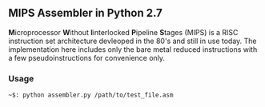 ## MIPS Assembler in Python 2.7

**M**icroprocessor **W**ithout **I**interlocked **P**ipeline **S**tages (MIPS) is a RISC instruction set architecture
devleoped in the 80's and still in use today. The implementation here includes only the bare metal reduced instructions with
a few pseudoinstructions for convenience only.

### Usage
`~$: python assembler.py /path/to/test_file.asm`

